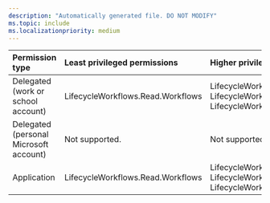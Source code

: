```yaml
---
description: "Automatically generated file. DO NOT MODIFY"
ms.topic: include
ms.localizationpriority: medium
---
```


|Permission type|Least privileged permissions|Higher privileged permissions|
|:---|:---|:---|
|Delegated (work or school account)|LifecycleWorkflows.Read.Workflows|LifecycleWorkflows.Read.All, LifecycleWorkflows.ReadWrite.All, LifecycleWorkflows.ReadWrite.Workflows|
|Delegated (personal Microsoft account)|Not supported.|Not supported.|
|Application|LifecycleWorkflows.Read.Workflows|LifecycleWorkflows.Read.All, LifecycleWorkflows.ReadWrite.All, LifecycleWorkflows.ReadWrite.Workflows|

